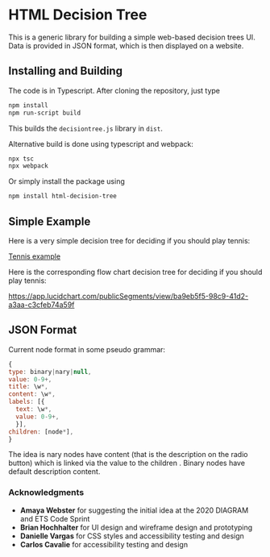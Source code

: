 # HTML Decision Tree

This is a generic library for building a simple web-based decision trees UI.
Data is provided in JSON format, which is then displayed on a website.


## Installing and Building

The code is in Typescript. After cloning the repository, just type

``` Bash
npm install
npm run-script build
```

This builds the `decisiontree.js` library in `dist`.

Alternative build is done using typescript and webpack:

``` Bash
npx tsc
npx webpack
```

Or simply install the package using 

``` Bash
npm install html-decision-tree
```

## Simple Example

Here is a very simple decision tree for deciding if you should play tennis:

[Tennis example](https://diagram-codesprint.github.io/2020-Image-Description-Decision-Tree/samples/tennis.html)

Here is the corresponding flow chart decision tree for deciding if you should play tennis:

https://app.lucidchart.com/publicSegments/view/ba9eb5f5-98c9-41d2-a3aa-c3cfeb74a59f


## JSON Format

Current node format in some pseudo grammar:

```Javascript
{
type: binary|nary|null,
value: 0-9+,
title: \w*,
content: \w*,
labels: [{
  text: \w*,
  value: 0-9+,
  }],
children: [node*],
}
```

The idea is nary nodes have content (that is the description on the radio
button) which is linked via the value to the children . Binary nodes have
default description content.

### Acknowledgments

* **Amaya Webster** for suggesting the initial idea at the 2020 DIAGRAM and ETS Code Sprint
* **Brian Hochhalter** for UI design and wireframe design and prototyping
* **Danielle Vargas** for CSS styles and accessibility testing and design
* **Carlos Cavalie** for accessibility testing and design

